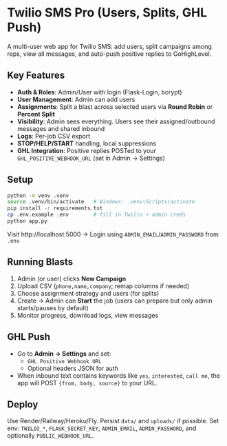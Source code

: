 # Twilio SMS Pro (Users, Splits, GHL Push)

A multi-user web app for Twilio SMS: add users, split campaigns among reps, view all messages, and auto-push positive replies to GoHighLevel.

## Key Features
- **Auth & Roles**: Admin/User with login (Flask-Login, bcrypt)
- **User Management**: Admin can add users
- **Assignments**: Split a blast across selected users via **Round Robin** or **Percent Split**
- **Visibility**: Admin sees everything. Users see their assigned/outbound messages and shared inbound
- **Logs**: Per-job CSV export
- **STOP/HELP/START** handling, local suppressions
- **GHL Integration**: Positive replies POSTed to your `GHL_POSITIVE_WEBHOOK_URL` (set in Admin → Settings)

## Setup
```bash
python -m venv .venv
source .venv/bin/activate   # Windows: .venv\Scripts\activate
pip install -r requirements.txt
cp .env.example .env        # fill in Twilio + admin creds
python app.py
```
Visit http://localhost:5000 → Login using `ADMIN_EMAIL`/`ADMIN_PASSWORD` from `.env`

## Running Blasts
1. Admin (or user) clicks **New Campaign**
2. Upload CSV (`phone,name,company`; remap columns if needed)
3. Choose assignment strategy and users (for splits)
4. Create → Admin can **Start** the job (users can prepare but only admin starts/pauses by default)
5. Monitor progress, download logs, view messages

## GHL Push
- Go to **Admin → Settings** and set:
  - `GHL Positive Webhook URL`
  - Optional headers JSON for auth
- When inbound text contains keywords like `yes`, `interested`, `call me`, the app will POST `{from, body, source}` to your URL.

## Deploy
Use Render/Railway/Heroku/Fly. Persist `data/` and `uploads/` if possible.
Set env: `TWILIO_*`, `FLASK_SECRET_KEY`, `ADMIN_EMAIL`, `ADMIN_PASSWORD`, and optionally `PUBLIC_WEBHOOK_URL`.
